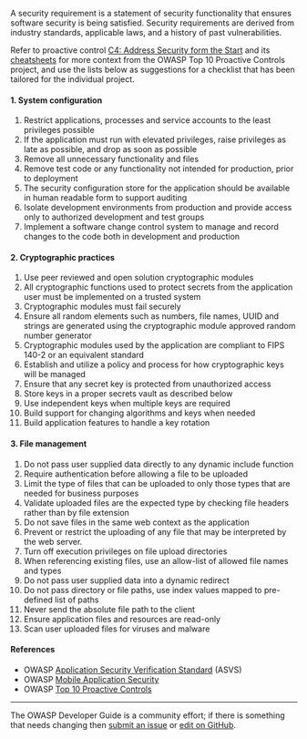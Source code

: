 A security requirement is a statement of security functionality that ensures software security is being satisfied.
Security requirements are derived from industry standards, applicable laws, and a history of past vulnerabilities.

Refer to proactive control [C4: Address Security form the Start][control4] and its [cheatsheets][csproactive-c1]
for more context from the OWASP Top 10 Proactive Controls project,
and use the lists below as suggestions for a checklist that has been tailored for the individual project.

#### 1. System configuration

1. Restrict applications, processes and service accounts to the least privileges possible
2. If the application must run with elevated privileges, raise privileges as late as possible, and drop as soon as possible
3. Remove all unnecessary functionality and files
4. Remove test code or any functionality not intended for production, prior to deployment
5. The security configuration store for the application should be available in human readable form to support auditing
6. Isolate development environments from production and provide access only to authorized development and test groups
7. Implement a software change control system to manage and record changes to the code both in development and production

#### 2. Cryptographic practices

1. Use peer reviewed and open solution cryptographic modules
2. All cryptographic functions used to protect secrets from the application user must be implemented on a trusted system
3. Cryptographic modules must fail securely
4. Ensure all random elements such as numbers, file names, UUID and strings are generated
    using the cryptographic module approved random number generator
5. Cryptographic modules used by the application are compliant to FIPS 140-2 or an equivalent standard
6. Establish and utilize a policy and process for how cryptographic keys will be managed
7. Ensure that any secret key is protected from unauthorized access
8. Store keys in a proper secrets vault as described below
9. Use independent keys when multiple keys are required
10. Build support for changing algorithms and keys when needed
11. Build application features to handle a key rotation

#### 3. File management

1. Do not pass user supplied data directly to any dynamic include function
2. Require authentication before allowing a file to be uploaded
3. Limit the type of files that can be uploaded to only those types that are needed for business purposes
4. Validate uploaded files are the expected type by checking file headers rather than by file extension
5. Do not save files in the same web context as the application
6. Prevent or restrict the uploading of any file that may be interpreted by the web server.
7. Turn off execution privileges on file upload directories
8. When referencing existing files, use an allow-list of allowed file names and types
9. Do not pass user supplied data into a dynamic redirect
10. Do not pass directory or file paths, use index values mapped to pre-defined list of paths
11. Never send the absolute file path to the client
12. Ensure application files and resources are read-only
13. Scan user uploaded files for viruses and malware

#### References

* OWASP [Application Security Verification Standard][asvs] (ASVS)
* OWASP [Mobile Application Security][mas]
* OWASP [Top 10 Proactive Controls][proactive10]

----

The OWASP Developer Guide is a community effort; if there is something that needs changing
then [submit an issue][issue060201] or [edit on GitHub][edit060201].

[asvs]: https://owasp.org/www-project-application-security-verification-standard/
[csproactive-c1]: https://cheatsheetseries.owasp.org/IndexProactiveControls.html#c1-define-security-requirements
[control4]: https://top10proactive.owasp.org/the-top-10/c4-secure-architecture/
[edit060201]: https://github.com/OWASP/DevGuide/blob/main/docs/en/04-design/02-web-app-checklist/01-define-security-requirements.md
[issue060201]: https://github.com/OWASP/DevGuide/issues/new?labels=enhancement&template=request.md&title=Update:%2004-design/02-web-app-checklist/01-define-security-requirements
[mas]: https://mas.owasp.org/
[proactive10]: https://top10proactive.owasp.org/
